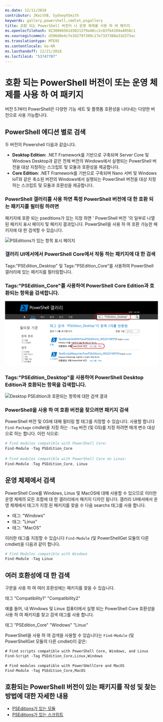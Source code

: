 ```yaml
---
ms.date: 12/11/2018
contributor: JKeithB, SydneyhSmith
keywords: gallery,powershell,cmdlet,psgallery
title: 호환 되는 PowerShell 버전이 나 운영 체제를 사용 하 여 패키지
ms.openlocfilehash: 8230866561d3021379a48cc2c83fb4104a4058c1
ms.sourcegitcommit: d396d0e4cfe3d279f399c17e7337380a31d373ac
ms.translationtype: MTE95
ms.contentlocale: ko-KR
ms.lasthandoff: 12/21/2018
ms.locfileid: "53747707"
---
```

# <a name="packages-with-compatible-powershell-editions-or-operating-systems"></a>호환 되는 PowerShell 버전이 또는 운영 체제를 사용 하 여 패키지

버전 5.1부터 PowerShell은 다양한 기능 세트 및 플랫폼 호환성을 나타내는 다양한 버전으로 사용 가능합니다.

## <a name="searching-by-powershell-edition"></a>PowerShell 에디션 별로 검색 
두 버전의 Powershell 다음과 같습니다.
- **Desktop Edition:** .NET Framework를 기반으로 구축되며 Server Core 및 Windows Desktop과 같은 전체 버전의 Windows에서 실행되는 PowerShell 버전을 대상 지정하는 스크립트 및 모듈과 호환성을 제공합니다.
- **Core Edition:** .NET Framework를 기반으로 구축되며 Nano 서버 및 Windows IoT와 같은 축소된 버전의 Windows에서 실행되는 PowerShell 버전을 대상 지정하는 스크립트 및 모듈과 호환성을 제공합니다.

### <a name="powershell-gallery-allows-you-to-filter-packages-compatible-for-specific-powershell-editions"></a>PowerShell 갤러리를 사용 하면 특정 PowerShell 버전에 대 한 호환 되는 패키지를 필터링 하려면

패키지에 호환 되는 pseditions가 있는 지정 하면 ' PowerShell 버전 '의 일부로 나열 된 패키지 표시 페이지 및 패키지 결과입니다.
PowerShell을 사용 하 여 호환 가능한 패키지에 대 한 검색할 수 있습니다.

![PSEditions가 있는 항목 표시 페이지](../../Images/packagedisplaypagewithpseditions.PNG)

### <a name="search-for-packages-in-the-gallery-ui-that-work-on-powershell-core"></a>갤러리 UI에서에서 PowerShell Core에서 작동 하는 패키지에 대 한 검색

Tags:"PSEdition_Desktop" 및 Tags:"PSEdition_Core"를 사용하여 PowerShell 갤러리에 있는 패키지를 필터링합니다.

### <a name="use-tagspseditioncore-to-search-items-compatible-with-powershell-core-edition"></a>Tags:"PSEdition_Core"를 사용하여 PowerShell Core Edition과 호환되는 항목을 검색합니다.

![Core PSEdition과 호환되는 항목에 대한 검색 결과](../../Images/searchresultswithpseditions.PNG)

### <a name="use-tagspseditiondesktop-to-search-items-compatible-with-powershell-desktop-edition"></a>Tags:"PSEdition_Desktop"을 사용하여 PowerShell Desktop Edition과 호환되는 항목을 검색합니다.

![Desktop PSEdition과 호환되는 항목에 대한 검색 결과](../../Images/searchresultswithpseditionsdesktop.PNG)

### <a name="search-for-packages-to-find-compatible-editions-using-powershell"></a>PowerShell을 사용 하 여 호환 버전을 찾으려면 패키지 검색
PowerShell 버전 및 OS에 대해 필터링 할 태그를 지정할 수 있습니다. 사용할 합니다 `Find-Package` cmdlet을 지정 하는 `-Tag` 버전 (및 OS)를 지정 하려면 매개 변수 대상으로 하는 합니다.
이런 식으로:

```powershell
# Find modules compatible with PowerShell Core:
Find-Module -Tag PSEdition_Core

# Find modules compatible with PowerShell Core on Linux:
Find-Module -Tag PSEdition_Core, Linux
```

## <a name="searching-by-operating-system"></a>운영 체제에서 검색 

PowerShell Core를 Windows, Linux 및 MacOS에 대해 사용할 수 있으므로 이러한 운영 체제의 모든 조합에 대 한 갤러리에서 패키지 디자인 됩니다. 갤러리 UI에서에서 운영 체제에서 태그가 지정 된 패키지를 찾을 수 다음 searchs 태그를 사용 합니다.

- 태그: "Windows"
- 태그: "Linux"
- 태그: "MacOS" 

이러한 태그를 지정할 수 있습니다 `Find-Module` (및 PowerShellGet 모듈의 다른 cmdlet)을 다음과 같이 합니다.

```powershell
# Find Modules compatible with Windows
Find-Module -Tag Linux
```

## <a name="searching-for-multiple-compatibilities"></a>여러 호환성에 대 한 검색

구문을 사용 하 여 여러 호환성에는 패키지를 찾을 수 있습니다. 

태그 "Compatibility1" "Compatibility2" 

예를 들어, 내 Windows 및 Linux 컴퓨터에서 실행 되는 PowerShell Core 호환성을 사용 하 여 패키지를 찾고 검색 태그를 사용 합니다.

태그 "PSEdition_Core" "Windows" "Linux" 

PowerShell을 사용 하 여 검색을 사용할 수 있습니다는 `Find-Module` (및 PowerShellGet 모듈의 다른 cmdlet)이 같은:

```powewrshell
# Find scripts compatible with PowerShell Core, Windows, and Linux
Find-Script -Tag PSEdition_Core,Linux,Windows

# Find modules compatible with PowerSHellCore and MacOS
Find-Module -Tag PSEdition_Core,MacOS
```

## <a name="more-details-on-authoring-and-finding-the-packages-with-compatible-powershell-editions"></a>호환되는 PowerShell 버전이 있는 패키지를 작성 및 찾는 방법에 대한 자세한 내용

- [PSEditions가 있는 모듈](../../concepts/module-psedition-support.md)
- [PSEditions가 있는 스크립트](../../concepts/script-psedition-support.md)
